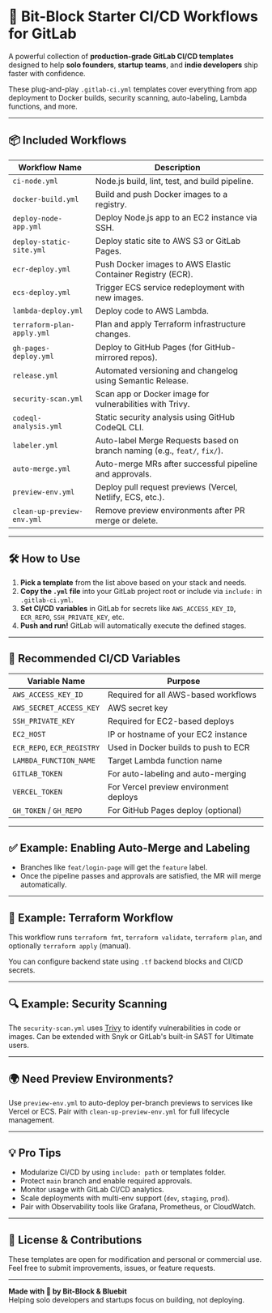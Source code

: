 
# 🚀 Bit-Block Starter CI/CD Workflows for GitLab

A powerful collection of **production-grade GitLab CI/CD templates** designed to help **solo founders**, **startup teams**, and **indie developers** ship faster with confidence.

These plug-and-play `.gitlab-ci.yml` templates cover everything from app deployment to Docker builds, security scanning, auto-labeling, Lambda functions, and more.

---

## 📦 Included Workflows

| Workflow Name               | Description |
|----------------------------|-------------|
| `ci-node.yml`              | Node.js build, lint, test, and build pipeline. |
| `docker-build.yml`         | Build and push Docker images to a registry. |
| `deploy-node-app.yml`      | Deploy Node.js app to an EC2 instance via SSH. |
| `deploy-static-site.yml`   | Deploy static site to AWS S3 or GitLab Pages. |
| `ecr-deploy.yml`           | Push Docker images to AWS Elastic Container Registry (ECR). |
| `ecs-deploy.yml`           | Trigger ECS service redeployment with new images. |
| `lambda-deploy.yml`        | Deploy code to AWS Lambda. |
| `terraform-plan-apply.yml`| Plan and apply Terraform infrastructure changes. |
| `gh-pages-deploy.yml`      | Deploy to GitHub Pages (for GitHub-mirrored repos). |
| `release.yml`              | Automated versioning and changelog using Semantic Release. |
| `security-scan.yml`        | Scan app or Docker image for vulnerabilities with Trivy. |
| `codeql-analysis.yml`      | Static security analysis using GitHub CodeQL CLI. |
| `labeler.yml`              | Auto-label Merge Requests based on branch naming (e.g., `feat/`, `fix/`). |
| `auto-merge.yml`           | Auto-merge MRs after successful pipeline and approvals. |
| `preview-env.yml`          | Deploy pull request previews (Vercel, Netlify, ECS, etc.). |
| `clean-up-preview-env.yml`| Remove preview environments after PR merge or delete. |

---

## 🛠️ How to Use

1. **Pick a template** from the list above based on your stack and needs.
2. **Copy the `.yml` file** into your GitLab project root or include via `include:` in `.gitlab-ci.yml`.
3. **Set CI/CD variables** in GitLab for secrets like `AWS_ACCESS_KEY_ID`, `ECR_REPO`, `SSH_PRIVATE_KEY`, etc.
4. **Push and run!** GitLab will automatically execute the defined stages.

---

## 🔐 Recommended CI/CD Variables

| Variable Name           | Purpose |
|-------------------------|---------|
| `AWS_ACCESS_KEY_ID`     | Required for all AWS-based workflows |
| `AWS_SECRET_ACCESS_KEY` | AWS secret key |
| `SSH_PRIVATE_KEY`       | Required for EC2-based deploys |
| `EC2_HOST`              | IP or hostname of your EC2 instance |
| `ECR_REPO`, `ECR_REGISTRY` | Used in Docker builds to push to ECR |
| `LAMBDA_FUNCTION_NAME`  | Target Lambda function name |
| `GITLAB_TOKEN`          | For auto-labeling and auto-merging |
| `VERCEL_TOKEN`          | For Vercel preview environment deploys |
| `GH_TOKEN` / `GH_REPO`  | For GitHub Pages deploy (optional) |

---

## ✅ Example: Enabling Auto-Merge and Labeling

- Branches like `feat/login-page` will get the `feature` label.
- Once the pipeline passes and approvals are satisfied, the MR will merge automatically.

---

## 🔐 Example: Terraform Workflow

This workflow runs `terraform fmt`, `terraform validate`, `terraform plan`, and optionally `terraform apply` (manual).

You can configure backend state using `.tf` backend blocks and CI/CD secrets.

---

## 🔍 Example: Security Scanning

The `security-scan.yml` uses [Trivy](https://github.com/aquasecurity/trivy) to identify vulnerabilities in code or images. Can be extended with Snyk or GitLab's built-in SAST for Ultimate users.

---

## 🌍 Need Preview Environments?

Use `preview-env.yml` to auto-deploy per-branch previews to services like Vercel or ECS. Pair with `clean-up-preview-env.yml` for full lifecycle management.

---

## 💡 Pro Tips

- Modularize CI/CD by using `include: path` or templates folder.
- Protect `main` branch and enable required approvals.
- Monitor usage with GitLab CI/CD analytics.
- Scale deployments with multi-env support (`dev`, `staging`, `prod`).
- Pair with Observability tools like Grafana, Prometheus, or CloudWatch.

---

## 🧠 License & Contributions

These templates are open for modification and personal or commercial use. Feel free to submit improvements, issues, or feature requests.

---

**Made with 💙 by Bit-Block & Bluebit**  
Helping solo developers and startups focus on building, not deploying.


